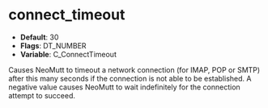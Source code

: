 # connect_timeout

- **Default**: 30
- **Flags**: DT_NUMBER
- **Variable**: C_ConnectTimeout

Causes NeoMutt to timeout a network connection (for IMAP, POP or SMTP) after this
many seconds if the connection is not able to be established.  A negative
value causes NeoMutt to wait indefinitely for the connection attempt to succeed.
